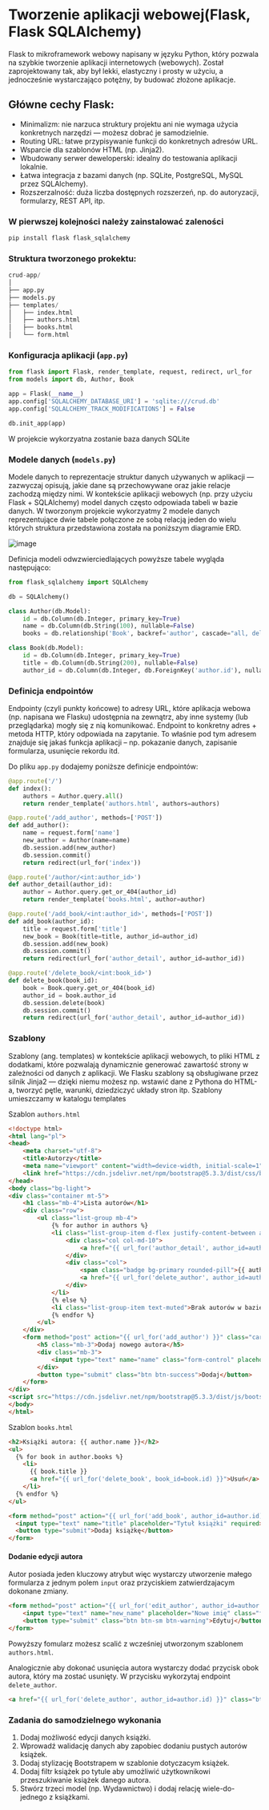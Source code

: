 # Tworzenie aplikacji webowej(Flask, Flask SQLAlchemy)
Flask to mikroframework webowy napisany w języku Python, który pozwala na szybkie tworzenie aplikacji internetowych (webowych). Został zaprojektowany tak, aby był lekki, elastyczny i prosty w użyciu, a jednocześnie wystarczająco potężny, by budować złożone aplikacje.

## Główne cechy Flask:
- Minimalizm: nie narzuca struktury projektu ani nie wymaga użycia konkretnych narzędzi — możesz dobrać je samodzielnie.
- Routing URL: łatwe przypisywanie funkcji do konkretnych adresów URL.
- Wsparcie dla szablonów HTML (np. Jinja2).
- Wbudowany serwer deweloperski: idealny do testowania aplikacji lokalnie.
- Łatwa integracja z bazami danych (np. SQLite, PostgreSQL, MySQL przez SQLAlchemy).
- Rozszerzalność: duża liczba dostępnych rozszerzeń, np. do autoryzacji, formularzy, REST API, itp.

### W pierwszej kolejności należy zainstalować zaleności
```Python
pip install flask flask_sqlalchemy
```

### Struktura tworzonego prokektu:
```Python
crud-app/
│
├── app.py
├── models.py
├── templates/
│   ├── index.html
│   ├── authors.html
│   ├── books.html
│   └── form.html
```

### Konfiguracja aplikacji (`app.py`)
```Python
from flask import Flask, render_template, request, redirect, url_for
from models import db, Author, Book

app = Flask(__name__)
app.config['SQLALCHEMY_DATABASE_URI'] = 'sqlite:///crud.db'
app.config['SQLALCHEMY_TRACK_MODIFICATIONS'] = False

db.init_app(app)
```
W projekcie wykorzyatna zostanie baza danych SQLite

### Modele danych (`models.py`)
Modele danych to reprezentacje struktur danych używanych w aplikacji — zazwyczaj opisują, jakie dane są przechowywane oraz jakie relacje zachodzą między nimi. W kontekście aplikacji webowych (np. przy użyciu Flask + SQLAlchemy) model danych często odpowiada tabeli w bazie danych. W tworzonym projekcie wykorzyatmy 2 modele danych reprezentujące dwie tabele połączone ze sobą relacją jeden do wielu których struktura przedstawiona została na poniższym diagramie ERD.

![image](https://github.com/user-attachments/assets/4247af0c-f9bd-462e-aeb3-c40d54dd4b42)

Definicja modeli odwzwierciedlających powyższe tabele wygląda następująco:
```Python
from flask_sqlalchemy import SQLAlchemy

db = SQLAlchemy()

class Author(db.Model):
    id = db.Column(db.Integer, primary_key=True)
    name = db.Column(db.String(100), nullable=False)
    books = db.relationship('Book', backref='author', cascade="all, delete", lazy=True)

class Book(db.Model):
    id = db.Column(db.Integer, primary_key=True)
    title = db.Column(db.String(200), nullable=False)
    author_id = db.Column(db.Integer, db.ForeignKey('author.id'), nullable=False)

```

### Definicja endpointów
Endpointy (czyli punkty końcowe) to adresy URL, które aplikacja webowa (np. napisana we Flasku) udostępnia na zewnątrz, aby inne systemy (lub przeglądarka) mogły się z nią komunikować.
Endpoint to konkretny adres + metoda HTTP, który odpowiada na zapytanie. To właśnie pod tym adresem znajduje się jakaś funkcja aplikacji – np. pokazanie danych, zapisanie formularza, usunięcie rekordu itd.

Do pliku `app.py` dodajemy poniższe definicje endpointów:
```Python
@app.route('/')
def index():
    authors = Author.query.all()
    return render_template('authors.html', authors=authors)

@app.route('/add_author', methods=['POST'])
def add_author():
    name = request.form['name']
    new_author = Author(name=name)
    db.session.add(new_author)
    db.session.commit()
    return redirect(url_for('index'))

@app.route('/author/<int:author_id>')
def author_detail(author_id):
    author = Author.query.get_or_404(author_id)
    return render_template('books.html', author=author)

@app.route('/add_book/<int:author_id>', methods=['POST'])
def add_book(author_id):
    title = request.form['title']
    new_book = Book(title=title, author_id=author_id)
    db.session.add(new_book)
    db.session.commit()
    return redirect(url_for('author_detail', author_id=author_id))

@app.route('/delete_book/<int:book_id>')
def delete_book(book_id):
    book = Book.query.get_or_404(book_id)
    author_id = book.author_id
    db.session.delete(book)
    db.session.commit()
    return redirect(url_for('author_detail', author_id=author_id))

```
### Szablony
Szablony (ang. templates) w kontekście aplikacji webowych, to pliki HTML z dodatkami, które pozwalają dynamicznie generować zawartość strony w zależności od danych z aplikacji.
We Flasku szablony są obsługiwane przez silnik Jinja2 — dzięki niemu możesz np. wstawić dane z Pythona do HTML-a, tworzyć pętle, warunki, dziedziczyć układy stron itp.
Szablony umieszczamy w katalogu templates

Szablon `authors.html`
```HTML
<!doctype html>
<html lang="pl">
<head>
    <meta charset="utf-8">
    <title>Autorzy</title>
    <meta name="viewport" content="width=device-width, initial-scale=1">
    <link href="https://cdn.jsdelivr.net/npm/bootstrap@5.3.3/dist/css/bootstrap.min.css" rel="stylesheet">
</head>
<body class="bg-light">
<div class="container mt-5">
    <h1 class="mb-4">Lista autorów</h1>
    <div class="row">
        <ul class="list-group mb-4">
            {% for author in authors %}
            <li class="list-group-item d-flex justify-content-between align-items-center">
                <div class="col col-md-10">
                    <a href="{{ url_for('author_detail', author_id=author.id) }}">{{ author.name }}</a>
                </div>
                <div class="col">
                    <span class="badge bg-primary rounded-pill">{{ author.books|length }} książek</span>
                    <a href="{{ url_for('delete_author', author_id=author.id) }}"><button class="btn btn-danger" type="submit" >Usuń</button></a>
                </div>
            </li>
            {% else %}
            <li class="list-group-item text-muted">Brak autorów w bazie.</li>
            {% endfor %}
        </ul>
    </div>
    <form method="post" action="{{ url_for('add_author') }}" class="card p-3 shadow-sm">
        <h5 class="mb-3">Dodaj nowego autora</h5>
        <div class="mb-3">
            <input type="text" name="name" class="form-control" placeholder="Imię i nazwisko autora" required>
        </div>
        <button type="submit" class="btn btn-success">Dodaj</button>
    </form>
</div>
<script src="https://cdn.jsdelivr.net/npm/bootstrap@5.3.3/dist/js/bootstrap.bundle.min.js"></script>
</body>
</html>
```
Szablon `books.html`
```HTML
<h2>Książki autora: {{ author.name }}</h2>
<ul>
  {% for book in author.books %}
    <li>
      {{ book.title }}
      <a href="{{ url_for('delete_book', book_id=book.id) }}">Usuń</a>
    </li>
  {% endfor %}
</ul>

<form method="post" action="{{ url_for('add_book', author_id=author.id) }}">
  <input type="text" name="title" placeholder="Tytuł książki" required>
  <button type="submit">Dodaj książkę</button>
</form>
```
#### Dodanie edycji autora
Autor posiada jeden kluczowy atrybut więc wystarczy utworzenie małego formularza z jednym polem `input` oraz przyciskiem zatwierdzajacym dokonane zmiany.
```HTML
<form method="post" action="{{ url_for('edit_author', author_id=author.id) }}" class="d-inline">
    <input type="text" name="new_name" placeholder="Nowe imię" class="form-control d-inline w-auto" required>
    <button type="submit" class="btn btn-sm btn-warning">Edytuj</button>
</form>
```
Powyższy fomularz możesz scalić z wcześniej utworzonym szablonem `authors.html`.

Analogicznie aby dokonać usunięcia autora wystarczy dodać przycisk obok autora, który ma zostać usunięty. W przycisku wykorzytaj endpoint `delete_author`.
```Html
<a href="{{ url_for('delete_author', author_id=author.id) }}" class="btn btn-sm btn-danger">Usuń</a>
```

### Zadania do samodzielnego wykonania
1. Dodaj możliwość edycji danych książki.
2. Wprowadź walidację danych aby zapobiec dodaniu pustych autorów książek.
3. Dodaj stylizację Bootstrapem w szablonie dotyczacym książek.
4. Dodaj filtr książek po tytule aby umożliwić użytkownikowi przeszukiwanie książek danego autora.
5. Stwórz trzeci model (np. Wydawnictwo) i dodaj relację wiele-do-jednego z książkami.
